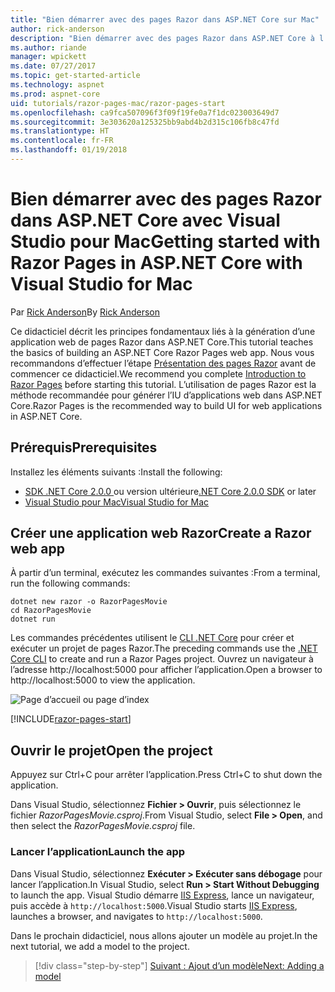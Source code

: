 ```yaml
---
title: "Bien démarrer avec des pages Razor dans ASP.NET Core sur Mac"
author: rick-anderson
description: "Bien démarrer avec des pages Razor dans ASP.NET Core à l’aide de Visual Studio pour Mac"
ms.author: riande
manager: wpickett
ms.date: 07/27/2017
ms.topic: get-started-article
ms.technology: aspnet
ms.prod: aspnet-core
uid: tutorials/razor-pages-mac/razor-pages-start
ms.openlocfilehash: ca9fca507096f3f09f19fe0a7f1dc023003649d7
ms.sourcegitcommit: 3e303620a125325bb9abd4b2d315c106fb8c47fd
ms.translationtype: HT
ms.contentlocale: fr-FR
ms.lasthandoff: 01/19/2018
---
```

# <a name="getting-started-with-razor-pages-in-aspnet-core-with-visual-studio-for-mac"></a><span data-ttu-id="4c546-103">Bien démarrer avec des pages Razor dans ASP.NET Core avec Visual Studio pour Mac</span><span class="sxs-lookup"><span data-stu-id="4c546-103">Getting started with Razor Pages in ASP.NET Core with Visual Studio for Mac</span></span>

<span data-ttu-id="4c546-104">Par [Rick Anderson](https://twitter.com/RickAndMSFT)</span><span class="sxs-lookup"><span data-stu-id="4c546-104">By [Rick Anderson](https://twitter.com/RickAndMSFT)</span></span>

<span data-ttu-id="4c546-105">Ce didacticiel décrit les principes fondamentaux liés à la génération d’une application web de pages Razor dans ASP.NET Core.</span><span class="sxs-lookup"><span data-stu-id="4c546-105">This tutorial teaches the basics of building an ASP.NET Core Razor Pages web app.</span></span> <span data-ttu-id="4c546-106">Nous vous recommandons d’effectuer l’étape [Présentation des pages Razor](xref:mvc/razor-pages/index) avant de commencer ce didacticiel.</span><span class="sxs-lookup"><span data-stu-id="4c546-106">We recommend you complete [Introduction to Razor Pages](xref:mvc/razor-pages/index) before starting this tutorial.</span></span> <span data-ttu-id="4c546-107">L’utilisation de pages Razor est la méthode recommandée pour générer l’IU d’applications web dans ASP.NET Core.</span><span class="sxs-lookup"><span data-stu-id="4c546-107">Razor Pages is the recommended way to build UI for web applications in ASP.NET Core.</span></span>

## <a name="prerequisites"></a><span data-ttu-id="4c546-108">Prérequis</span><span class="sxs-lookup"><span data-stu-id="4c546-108">Prerequisites</span></span>

<span data-ttu-id="4c546-109">Installez les éléments suivants :</span><span class="sxs-lookup"><span data-stu-id="4c546-109">Install the following:</span></span>

* <span data-ttu-id="4c546-110">[SDK .NET Core 2.0.0 ](https://www.microsoft.com/net/core) ou version ultérieure</span><span class="sxs-lookup"><span data-stu-id="4c546-110">[.NET Core 2.0.0 SDK](https://www.microsoft.com/net/core) or later</span></span>
* [<span data-ttu-id="4c546-111">Visual Studio pour Mac</span><span class="sxs-lookup"><span data-stu-id="4c546-111">Visual Studio for Mac</span></span>](https://www.visualstudio.com/vs/visual-studio-mac/)

## <a name="create-a-razor-web-app"></a><span data-ttu-id="4c546-112">Créer une application web Razor</span><span class="sxs-lookup"><span data-stu-id="4c546-112">Create a Razor web app</span></span>

<span data-ttu-id="4c546-113">À partir d’un terminal, exécutez les commandes suivantes :</span><span class="sxs-lookup"><span data-stu-id="4c546-113">From a terminal, run the following commands:</span></span>

```console
dotnet new razor -o RazorPagesMovie
cd RazorPagesMovie
dotnet run
```

<span data-ttu-id="4c546-114">Les commandes précédentes utilisent le [CLI .NET Core](https://docs.microsoft.com/dotnet/core/tools/dotnet) pour créer et exécuter un projet de pages Razor.</span><span class="sxs-lookup"><span data-stu-id="4c546-114">The preceding commands use the [.NET Core CLI](https://docs.microsoft.com/dotnet/core/tools/dotnet) to create and run a Razor Pages project.</span></span> <span data-ttu-id="4c546-115">Ouvrez un navigateur à l’adresse http://localhost:5000 pour afficher l’application.</span><span class="sxs-lookup"><span data-stu-id="4c546-115">Open a browser to http://localhost:5000 to view the application.</span></span>

![Page d’accueil ou page d’index](../razor-pages/razor-pages-start/_static/home.png)

[!INCLUDE[razor-pages-start](../../includes/RP/razor-pages-start.md)]

## <a name="open-the-project"></a><span data-ttu-id="4c546-117">Ouvrir le projet</span><span class="sxs-lookup"><span data-stu-id="4c546-117">Open the project</span></span>

<span data-ttu-id="4c546-118">Appuyez sur Ctrl+C pour arrêter l’application.</span><span class="sxs-lookup"><span data-stu-id="4c546-118">Press Ctrl+C to shut down the application.</span></span>

<span data-ttu-id="4c546-119">Dans Visual Studio, sélectionnez **Fichier > Ouvrir**, puis sélectionnez le fichier *RazorPagesMovie.csproj*.</span><span class="sxs-lookup"><span data-stu-id="4c546-119">From Visual Studio, select **File > Open**, and then select the *RazorPagesMovie.csproj* file.</span></span>

### <a name="launch-the-app"></a><span data-ttu-id="4c546-120">Lancer l’application</span><span class="sxs-lookup"><span data-stu-id="4c546-120">Launch the app</span></span>

<span data-ttu-id="4c546-121">Dans Visual Studio, sélectionnez **Exécuter > Exécuter sans débogage** pour lancer l’application.</span><span class="sxs-lookup"><span data-stu-id="4c546-121">In Visual Studio, select **Run > Start Without Debugging** to launch the app.</span></span> <span data-ttu-id="4c546-122">Visual Studio démarre [IIS Express](https://docs.microsoft.com/iis/extensions/introduction-to-iis-express/iis-express-overview), lance un navigateur, puis accède à `http://localhost:5000`.</span><span class="sxs-lookup"><span data-stu-id="4c546-122">Visual Studio starts [IIS Express](https://docs.microsoft.com/iis/extensions/introduction-to-iis-express/iis-express-overview), launches a browser, and navigates to `http://localhost:5000`.</span></span>

<span data-ttu-id="4c546-123">Dans le prochain didacticiel, nous allons ajouter un modèle au projet.</span><span class="sxs-lookup"><span data-stu-id="4c546-123">In the next tutorial, we add a model to the project.</span></span>

>[!div class="step-by-step"]
[<span data-ttu-id="4c546-124">Suivant : Ajout d’un modèle</span><span class="sxs-lookup"><span data-stu-id="4c546-124">Next: Adding a model</span></span>](xref:tutorials/razor-pages-mac/model)
